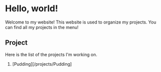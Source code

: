 # Hello, world!


Welcome to my website! This website is used to organize my projects. You can find all my projects in the menu!

## Project

Here is the list of the projects I'm working on.  
 1. [Pudding][/projects/Pudding]
